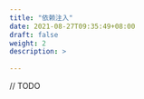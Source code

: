 ```yaml
---
title: "依赖注入"
date: 2021-08-27T09:35:49+08:00
draft: false
weight: 2
description: >
  
---
```


// TODO

